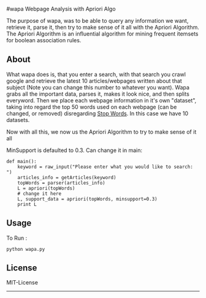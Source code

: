 #wapa
Webpage Analysis with Apriori Algo

The purpose of wapa, was to be able to query any information we want, retrieve it, parse it, then try to make sense of it all with the Apriori Algorithm. The Apriori Algorithm is an influential algorithm for mining frequent itemsets for boolean association rules.  

## About

What wapa does is, that you enter a search, with that search you crawl google and retrieve the latest 10 articles/webpages written about that subject (Note you can change this number to whatever you want). Wapa grabs all the important data, parses it, makes it look nice, and then splits everyword. Then we place each webpage information in it's own "dataset", taking into regard the top 50 words used on each webpage (can be changed, or removed) disregarding [Stop Words](https://en.wikipedia.org/wiki/Stop_words). In this case we have 10 datasets. 

Now with all this, we now us the Apriori Algorithm to try to make sense of it all

MinSupport is defaulted to 0.3. Can change it in main:
```
def main():
	keyword = raw_input("Please enter what you would like to search: ")
	articles_info = getArticles(keyword)
	topWords = parser(articles_info)
	L = apriori(topWords)
	# change it here
	L, support_data = apriori(topWords, minsupport=0.3)
	print L
```
## Usage
To Run : 
```
python wapa.py
```
License
-------
MIT-License

-------

